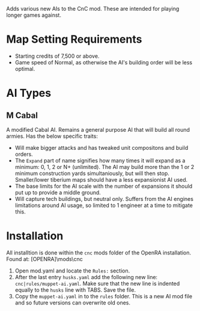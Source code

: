 Adds various new AIs to the CnC mod. These are intended for playing longer games against.



Map Setting Requirements
========================
- Starting credits of 7,500 or above.
- Game speed of Normal, as otherwise the AI's building order will be less optimal.



AI Types
========

M Cabal
-------
A modified Cabal AI. Remains a general purpose AI that will build all round armies. Has the below specific traits:
- Will make bigger attacks and has tweaked unit compositons and build orders.
- The `Expand` part of name signifies how many times it will expand as a minimum: 0, 1, 2 or N+ (unlimited). The AI may build more than the 1 or 2 minimum construction yards simultaniously, but will then stop. Smaller/lower tiberium maps should have a less expansionist AI used.
- The base limits for the AI scale with the number of expansions it should put up to provide a middle ground.
- Will capture tech buildings, but neutral only. Suffers from the AI engines limitations around AI usage, so limited to 1 engineer at a time to mitigate this. 




Installation
============
All installtion is done within the `cnc` mods folder of the OpenRA installation. Found at: [OPENRA]\mods\cnc
1. Open mod.yaml and locate the `Rules:` section.
2. After the last entry `husks.yaml` add the following new line: `cnc|rules/muppet-ai.yaml`. Make sure that the new line is indented equally to the `husks` line with TABS. Save the file.
2. Copy the `muppet-ai.yaml` in to the `rules` folder. This is a new AI mod file and so future versions can overwrite old ones.